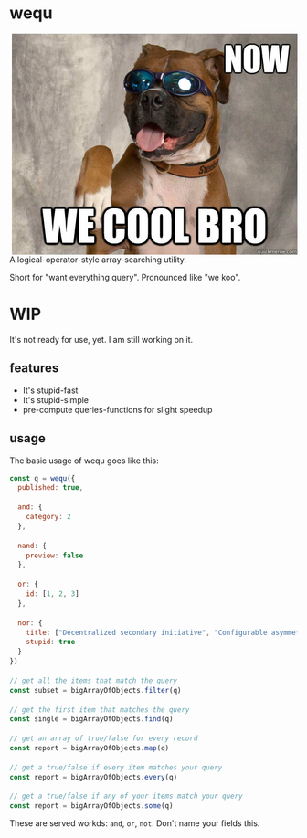 # wequ

<img src="./logo.jpg" alt="now we cool bro (picture of dog with sunglasses)" align="right" />

A logical-operator-style array-searching utility.

Short for "want everything query". Pronounced like "we koo".

# WIP

It's not ready for use, yet. I am still working on it.


## features

- It's stupid-fast
- It's stupid-simple
- pre-compute queries-functions for slight speedup


## usage

The basic usage of wequ goes like this:

```js
const q = wequ({
  published: true,
  
  and: {
    category: 2
  },
  
  nand: {
    preview: false
  },

  or: {
    id: [1, 2, 3]
  },

  nor: {
    title: ["Decentralized secondary initiative", "Configurable asymmetric alliance"],
    stupid: true
  }
})

// get all the items that match the query
const subset = bigArrayOfObjects.filter(q)

// get the first item that matches the query
const single = bigArrayOfObjects.find(q)

// get an array of true/false for every record
const report = bigArrayOfObjects.map(q)

// get a true/false if every item matches your query
const report = bigArrayOfObjects.every(q)

// get a true/false if any of your items match your query
const report = bigArrayOfObjects.some(q)
```

These are served workds: `and`, `or`, `not`. Don't name your fields this.

